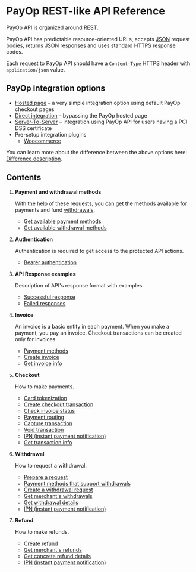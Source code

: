 # PayOp REST-like API Reference

PayOp API is organized around [REST](http://en.wikipedia.org/wiki/Representational_State_Transfer).

PayOp API has predictable resource-oriented URLs, accepts [JSON](http://www.json.org/) request bodies,
returns [JSON](http://www.json.org/) responses and uses standard HTTPS response codes.

Each request to PayOp API should have a `Content-Type` HTTPS header with `application/json` value.

## PayOp integration options
   * [Hosted page](https://github.com/Payop/payop-api-doc/blob/master/Integration/hostedPage.md) – a very simple integration option using default PayOp checkout pages
   * [Direct integration](https://github.com/Payop/payop-api-doc/blob/master/Integration/direct.md) – bypassing the PayOp hosted page
   * [Server-To-Server](https://github.com/Payop/payop-api-doc/blob/master/Integration/serverToServer.md) – integration using PayOp API for users having a PCI DSS certificate
   * Pre-setup integration plugins
      * [Woocommerce](https://github.com/Payop/woocommerce-plugin)

You can learn more about the difference between the above options here: [Difference description](https://github.com/Payop/payop-api-doc/blob/master/Integration/difference.md).

## Contents

1. **Payment and withdrawal methods**
   
   With the help of these requests, you can get the methods available for payments and fund [withdrawals](Withdrawal/withdrawal.md).
   * [Get available payment methods](Invoice/getPaymentMethods.md)
   * [Get available withdrawal methods](Withdrawal/paymentMethods.md)
    
1. **Authentication**

   Authentication is required to get access to the protected API actions.

    * [Bearer authentication](Authentication/bearerAuthentication.md)
      
1. **API Response examples**
   
   Description of API's response format with examples.
   
   * [Successful response](Response/successResponse.md)
   * [Failed responses](Response/failResponse.md)

1. **Invoice**

   An invoice is a basic entity in each payment. When you make a payment, you pay an invoice. Checkout transactions can be created only for invoices. 
    
    * [Payment methods](Invoice/getPaymentMethods.md)
    * [Create invoice](Invoice/createInvoice.md)
    * [Get invoice info](Invoice/getInvoice.md)
   
1. **Checkout**    

    How to make payments.
   
    * [Card tokenization](Checkout/createCardToken.md)
    * [Create checkout transaction](Checkout/createCheckoutTransaction.md)
    * [Check invoice status](Checkout/checkInvoiceStatus.md)
    * [Payment routing](Checkout/paymentRouting.md)
    * [Capture transaction](Checkout/captureTransaction.md)
    * [Void transaction](Checkout/voidTransaction.md)
    * [IPN (instant payment notification)](Checkout/ipn.md)
    * [Get transaction info](Checkout/getTransaction.md)
    
1. **Withdrawal**

    How to request a withdrawal.
    
    * [Prepare a request](Withdrawal/withdrawal.md)
    * [Payment methods that support withdrawals](Withdrawal/paymentMethods.md)
    * [Create a withdrawal request](Withdrawal/massWithdrawal.md)
    * [Get merchant's withdrawals](Withdrawal/getWithdrawalsList.md)
    * [Get withdrawal details](Withdrawal/getWithdrawal.md)
    * [IPN (instant payment notification)](Withdrawal/withdrawalIpn.md)
   
1. **Refund**
    
    How to make refunds.
    
    * [Create refund](Refund/createRefund.md)
    * [Get merchant's refunds](Refund/getRefundsList.md)
    * [Get concrete refund details](Refund/getRefund.md)
    * [IPN (instant payment notification)](Refund/refundIpn.md)